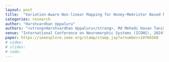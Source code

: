 ```yaml
---
layout: post
title:  "Variation-Aware Non-linear Mapping for Honey-Memristor Based Neuromorphic System"
categories: research
author: "Harshvardhan Uppaluru"
authors: "<strong>Harshvardhan Uppaluru</strong>, Md Mehedi Hasan Tanim, Md Omar Faruque, Mohammed Rafeeq Khan, Zoe Templin, Feng Zhao, and Jinhui Wang"
venue: "International Conference on Neuromorphic Systems (ICONS), 2024"
paper: https://ieeexplore.ieee.org/stamp/stamp.jsp?arnumber=10766560
# video:
# slides:
# code:
---
```

